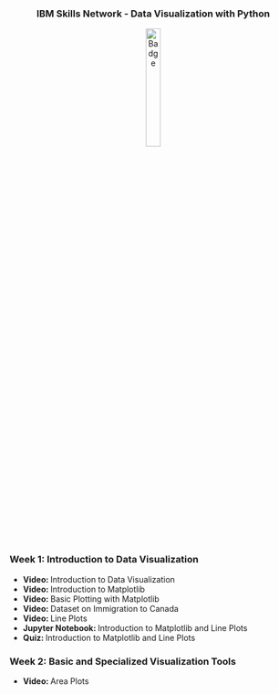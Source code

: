 <div align="center">
    <h3>IBM Skills Network - Data Visualization with Python</h3>
        <img src="/_Coursera_Data_Analysis_w_Python.png" alt="Badge" style="width:23%">
</div>

### Week 1: Introduction to Data Visualization</b>
- <b>Video: </b>Introduction to Data Visualization
- <b>Video: </b>Introduction to Matplotlib
- <b>Video: </b>Basic Plotting with Matplotlib
- <b>Video: </b>Dataset on Immigration to Canada
- <b>Video: </b>Line Plots
- <b>Jupyter Notebook: </b>Introduction to Matplotlib and Line Plots
- <b>Quiz: </b>Introduction to Matplotlib and Line Plots

### Week 2: Basic and Specialized Visualization Tools</b>
- <b>Video: </b>Area Plots
